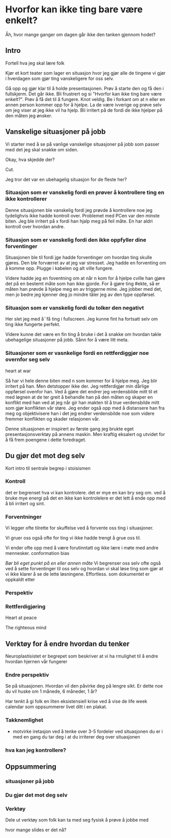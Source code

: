 # Hvorfor kan ikke ting bare være enkelt?
Åh, hvor mange ganger om dagen går ikke den tanken gjennom hodet?

## Intro
Fortell hva jeg skal lære folk

Kjør et kort teater som lager en situasjon hvor jeg gjør alle de tingene vi gjør i hverdagen som gjør ting vanskeligere for oss selv.

Gå opp og gjør klar til å holde presentasjonen. Prøv å starte den og få den i fullskjerm. Det går ikke. Bli frustrert og si "Hvorfor kan ikke ting bare være enkelt?". Prøv å få det til å fungere. Knot veldig. Be i forkant om at n eller en annen person kommer opp for å hjelpe. La de være ivverige og prøve selv om jeg viser at jeg ikke vil ha hjelp. Bli irritert på de fordi de ikke hjelper på den måten jeg ønsker.

## Vanskelige situasjoner på jobb
Vi starter med å se på vanlige vanskelige situasjoner på jobb som passer med det jeg skal snakke om siden.

Okay, hva skjedde der?

Cut.

Jeg tror det var en ubehagelig situasjon for de fleste her?

### Situasjon som er vanskelig fordi en prøver å kontrollere ting en ikke kontrollerer
Denne situasjonen ble vanskelig fordi jeg prøvde å kontrollere noe jeg tydelighvis ikke hadde kontroll over. Problemet med PCen var den minste biten. Jeg ble irritert på x fordi han hjalp meg på feil måte. En har aldri kontroll over hvordan andre.

### Situasjon som er vanskelig fordi den ikke oppfyller dine forventinger
Situasjonen ble til fordi jge hadde forventinger om hvordan ting skulle gjøres. Den ble forværret av at jeg var stresset.
Jeg hadde en forventing om å komme opp. Plugge i kabelen og alt ville fungere.

Videre hadde jeg en foventning om at når n kom for å hjelpe cville han gjøre det på en bestemt måte som han ikke gjorde.
For å gjøre ting #ekte, så er måten han prøvde å hjelpe meg en av triggerne mine. Jeg jobber med det, men jo bedre jeg kjenner deg jo mindre tåler jeg av den type oppførsel.

### Situasjon som er vanskelig fordi du tolker den negativt

Her slet jeg med å¨få ting i fullscreen. Jeg kunne fint ha fortsatt selv om ting ikke fungerte perfekt.

Videre kunne det være en fin ting å bruke i det å snakke om hvordan takle ubehagelige situasjoner på jobb. Sånn for å være litt meta.

### Situasjoner som er vasnkelige fordi en rettferdiggjør noe overnfor seg selv
heart at war

Så har vi hele denne biten med n som kommer for å hjelpe meg. Jeg blir irritert på han. Men detstopper ikke der. Jeg rettferdigjør min dårlige oppførsel ovenfor han. Ved å gjøre det endrer jeg verdensbilde mitt til et med løgnen at de ter greit å behandle han på den måten og skaper en konflikt med han ved at jeg når gir han makten til å true verdensbilde mitt som gjør konflikten vår støre. Jeg ender også opp med å distansere han fra meg og objektivisere han i det jeg endrer verdensbilde noe som videre fremmer konflikten og skader relasjonen vår.


Denne situasjonen er inspirert av første gang jeg brukte eget presentasjonsverktøy på annens maskin. Men kraftig eksalert og utvidet for å få frem poengene i dette foredraget.

## Du gjør det mot deg selv
Kort intro til sentrale begrep i stoisismen

### Kontroll
det er begrenset hva vi kan kontrolere. det er mye en kan bry seg om. ved å bruke mye energi på det en ikke kan kontrolelere er det lett å ende opp med å bli irritert og sint.

### Forventninger
Vi legger ofte tilrette for skuffelse ved å forvente oss ting i situasjoner.

Vi gruer oss også ofte for ting vi ikke hadde trengt å grue oss til.

Vi ender ofte opp med å være forutinntatt og ikke lære i møte med andre mennesker. conformation bias

*Bør bli eget punkt på en eller annen måte*
Vi begrenser oss selv ofte også ved å sette forventinger til oss selv og hvordan vi skal løse ting som gjør at vi ikke klarer å se de lette løsningene. Effortless. som dokumentet er oppkaldt etter

### Perspektiv

### Rettferdigjøring

Heart at peace

The righteous mind 

## Verktøy for å endre hvordan du tenker
Neuroplastisistet er begrepet som beskriver at vi ha rmulighet til å endre hvordan hjernen vår fungerer

### Endre perspektiv
Se på situasjonen. Hvordan vil den påvirke deg på lengre sikt. Er dette noe du vil huske om 1 månede, 6 måneder, 1 år?

Har tenkt å gi folk en liten eksistensiell krise ved å vise de life week calendar som oppsummerer livet ditt i en plakat.


### Takknemlighet
- motvirke iretasjon ved å tenke over 3-5 fordeler ved situasjonen du er i med en gang du tar deg i at du irriterer deg over situasjonen


### hva kan jeg kontrollere?
## Oppsummering

### situasjoner på jobb

### Du gjør det mot deg selv

### Verktøy

Dele ut verktøy som folk kan ta med seg fysisk å prøve å jobbe med


hvor mange slides er det nå?
